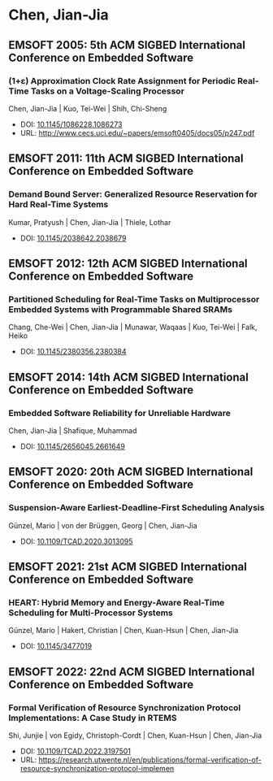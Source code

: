 # Chen, Jian-Jia

## EMSOFT 2005: 5th ACM SIGBED International Conference on Embedded Software

### (1+ε) Approximation Clock Rate Assignment for Periodic Real-Time Tasks on a Voltage-Scaling Processor
Chen, Jian-Jia | Kuo, Tei-Wei | Shih, Chi-Sheng
* DOI: [10.1145/1086228.1086273](https://doi.org/10.1145/1086228.1086273)
* URL: <http://www.cecs.uci.edu/~papers/emsoft0405/docs05/p247.pdf>

## EMSOFT 2011: 11th ACM SIGBED International Conference on Embedded Software

### Demand Bound Server: Generalized Resource Reservation for Hard Real-Time Systems
Kumar, Pratyush | Chen, Jian-Jia | Thiele, Lothar
* DOI: [10.1145/2038642.2038679](https://doi.org/10.1145/2038642.2038679)

## EMSOFT 2012: 12th ACM SIGBED International Conference on Embedded Software

### Partitioned Scheduling for Real-Time Tasks on Multiprocessor Embedded Systems with Programmable Shared SRAMs
Chang, Che-Wei | Chen, Jian-Jia | Munawar, Waqaas | Kuo, Tei-Wei | Falk, Heiko
* DOI: [10.1145/2380356.2380384](https://doi.org/10.1145/2380356.2380384)

## EMSOFT 2014: 14th ACM SIGBED International Conference on Embedded Software

### Embedded Software Reliability for Unreliable Hardware
Chen, Jian-Jia | Shafique, Muhammad
* DOI: [10.1145/2656045.2661649](https://doi.org/10.1145/2656045.2661649)

## EMSOFT 2020: 20th ACM SIGBED International Conference on Embedded Software

### Suspension-Aware Earliest-Deadline-First Scheduling Analysis
Günzel, Mario | von der Brüggen, Georg | Chen, Jian-Jia
* DOI: [10.1109/TCAD.2020.3013095](https://doi.org/10.1109/TCAD.2020.3013095)

## EMSOFT 2021: 21st ACM SIGBED International Conference on Embedded Software

### HEART: Hybrid Memory and Energy-Aware Real-Time Scheduling for Multi-Processor Systems
Günzel, Mario | Hakert, Christian | Chen, Kuan-Hsun | Chen, Jian-Jia
* DOI: [10.1145/3477019](https://doi.org/10.1145/3477019)

## EMSOFT 2022: 22nd ACM SIGBED International Conference on Embedded Software

### Formal Verification of Resource Synchronization Protocol Implementations: A Case Study in RTEMS
Shi, Junjie | von Egidy, Christoph-Cordt | Chen, Kuan-Hsun | Chen, Jian-Jia
* DOI: [10.1109/TCAD.2022.3197501](https://doi.org/10.1109/TCAD.2022.3197501)
* URL: <https://research.utwente.nl/en/publications/formal-verification-of-resource-synchronization-protocol-implemen>

